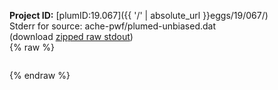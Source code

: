 **Project ID:** [plumID:19.067]({{ '/' | absolute_url }}eggs/19/067/)  
Stderr for source:  ache-pwf/plumed-unbiased.dat   
(download [zipped raw stdout](plumed-unbiased.dat.plumed.stdout.txt.zip))  
{% raw %}
<pre>
</pre>
{% endraw %}
